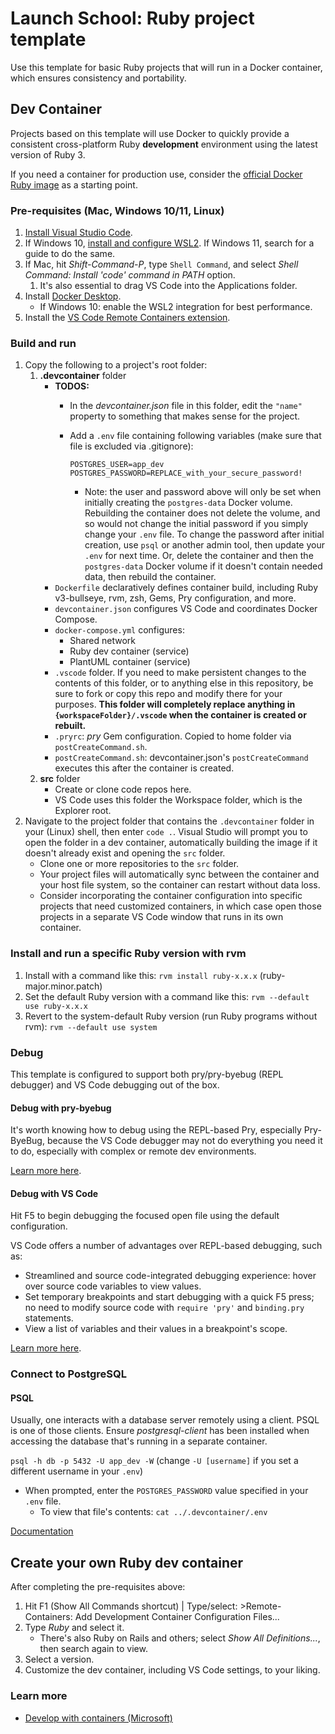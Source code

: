 # Launch School: Ruby project template

Use this template for basic Ruby projects that will run in a Docker container, which ensures consistency and portability.

## Dev Container

Projects based on this template will use Docker to quickly provide a consistent cross-platform Ruby **development** environment using the latest version of Ruby 3.

If you need a container for production use, consider the [official Docker Ruby image](https://hub.docker.com/_/ruby) as a starting point.

### Pre-requisites (Mac, Windows 10/11, Linux)

1. [Install Visual Studio Code](https://code.visualstudio.com/).
2. If Windows 10, [install and configure WSL2](https://docs.microsoft.com/en-us/windows/wsl/install-win10). If Windows 11, search for a guide to do the same.
3. If Mac, hit *Shift-Command-P*, type `Shell Command`, and select *Shell Command: Install 'code' command in PATH* option.
   1. It's also essential to drag VS Code into the Applications folder.
4. Install [Docker Desktop](https://www.docker.com/products/docker-desktop).
   - If Windows 10: enable the WSL2 integration for best performance.
5. Install the [VS Code Remote Containers extension](https://marketplace.visualstudio.com/items?itemName=ms-vscode-remote.remote-containers).

### Build and run

1. Copy the following to a project's root folder:
   1. **.devcontainer** folder
      - **TODOS:**
        - In the *devcontainer.json* file in this folder, edit the `"name"` property to something that makes sense for the project.
        - Add a `.env` file containing following variables (make sure that file is excluded via .gitignore):

          ```text
          POSTGRES_USER=app_dev
          POSTGRES_PASSWORD=REPLACE_with_your_secure_password!
          ```

          - Note: the user and password above will only be set when initially creating the `postgres-data` Docker volume. Rebuilding the container does not delete the volume, and so would not change the initial password if you simply change your `.env` file. To change the password after initial creation, use `psql` or another admin tool, then update your `.env` for next time. Or, delete the container and then the `postgres-data` Docker volume if it doesn't contain needed data, then rebuild the container.
      - `Dockerfile` declaratively defines container build, including Ruby v3-bullseye, rvm, zsh, Gems, Pry configuration, and more.
      - `devcontainer.json` configures VS Code and coordinates Docker Compose.
      - `docker-compose.yml` configures:
        - Shared network
        - Ruby dev container (service)
        - PlantUML container (service)
      - `.vscode` folder. If you need to make persistent changes to the contents of this folder, or to anything else in this repository, be sure to fork or copy this repo and modify there for your purposes. **This folder will completely replace anything in `{workspaceFolder}/.vscode` when the container is created or rebuilt.**
      - `.pryrc`: *pry* Gem configuration. Copied to home folder via `postCreateCommand.sh`.
      - `postCreateCommand.sh`: devcontainer.json's `postCreateCommand` executes this after the container is created.
   2. **src** folder
      - Create or clone code repos here.
      - VS Code uses this folder the Workspace folder, which is the Explorer root.
2. Navigate to the project folder that contains the `.devcontainer` folder in your (Linux) shell, then enter `code .`. Visual Studio will prompt you to open the folder in a dev container, automatically building the image if it doesn't already exist and opening the `src` folder.
   - Clone one or more repositories to the `src` folder.
   - Your project files will automatically sync between the container and your host file system, so the container can restart without data loss.
   - Consider incorporating the container configuration into specific projects that need customized containers, in which case open those projects in a separate VS Code window that runs in its own container.

### Install and run a specific Ruby version with rvm

1. Install with a command like this: `rvm install ruby-x.x.x` (ruby-major.minor.patch)
2. Set the default Ruby version with a command like this: `rvm --default use ruby-x.x.x`
3. Revert to the system-default Ruby version (run Ruby programs without rvm): `rvm --default use system`

### Debug

This template is configured to support both pry/pry-byebug (REPL debugger) and VS Code debugging out of the box.

#### Debug with pry-byebug

It's worth knowing how to debug using the REPL-based Pry, especially Pry-ByeBug, because the VS Code debugger may not do everything you need it to do, especially with complex or remote dev environments.

[Learn more here](https://github.com/deivid-rodriguez/pry-byebug).

#### Debug with VS Code

Hit F5 to begin debugging the focused open file using the default configuration.

VS Code offers a number of advantages over REPL-based debugging, such as:

- Streamlined and source code-integrated debugging experience: hover over source code variables to view values.
- Set temporary breakpoints and start debugging with a quick F5 press; no need to modify source code with `require 'pry'` and `binding.pry` statements.
- View a list of variables and their values in a breakpoint's scope.

[Learn more here](https://code.visualstudio.com/docs/editor/debugging).

### Connect to PostgreSQL

#### PSQL

Usually, one interacts with a database server remotely using a client. PSQL is one of those clients. Ensure *postgresql-client* has been installed when accessing the database that's running in a separate container.

`psql -h db -p 5432 -U app_dev -W` (change `-U [username]` if you set a different username in your `.env`)

- When prompted, enter the `POSTGRES_PASSWORD` value specified in your `.env` file.
  - To view that file's contents: `cat ../.devcontainer/.env`

[Documentation](https://www.postgresql.org/docs/current/app-psql.html)

## Create your own Ruby dev container

After completing the pre-requisites above:

1. Hit F1 (Show All Commands shortcut) | Type/select: >Remote-Containers: Add Development Container Configuration Files...
2. Type *Ruby* and select it.
   - There's also Ruby on Rails and others; select *Show All Definitions...*, then search again to view.
3. Select a version.
4. Customize the dev container, including VS Code settings, to your liking.

### Learn more

- [Develop with containers (Microsoft)](https://code.visualstudio.com/learn/develop-cloud/containers)
